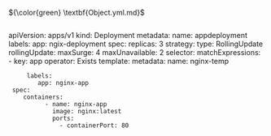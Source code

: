 ${\color{green} \textbf{Object.yml.md}$
````
````
apiVersion: apps/v1
kind: Deployment
metadata:
  name: appdeployment
  labels:
    app: ngix-deployment
spec:
  replicas: 3
  strategy:
    type: RollingUpdate
    rollingUpdate:
     maxSurge: 4
     maxUnavailable: 2
  selector:
     matchExpressions:
       - key: app
         operator: Exists
  template:
     metadata:
         name: nginx-temp

         labels:
            app: nginx-app
     spec:
        containers:
              - name: nginx-app
                image: nginx:latest
                ports:
                  - containerPort: 80
````
